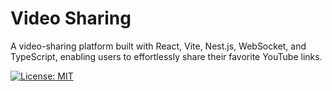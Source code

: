 # Video Sharing

A video-sharing platform built with React, Vite, Nest.js, WebSocket, and TypeScript, enabling users to effortlessly share their favorite YouTube links.

[![License: MIT](https://img.shields.io/badge/License-MIT-yellow.svg)](https://opensource.org/licenses/MIT)
